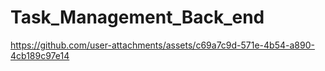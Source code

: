 # Task_Management_Back_end


https://github.com/user-attachments/assets/c69a7c9d-571e-4b54-a890-4cb189c97e14

